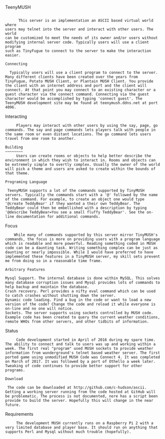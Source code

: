 TeenyMUSH
~~~~~~~~~

      This server is an implementation an ASCII based virtual world where
users may telnet into the server and interact with other users. The world
can be customized to meet the needs of its owner and/or users without
modifying internal server code. Typically users will use a client program
such as TinyFugue to connect to the server to make the interaction easier.

Connecting
~~~~~~~~~~
      Typically users will use a client program to connect to the server. Many different clients have been created over the years from TinyFugue, Potato MUSH Client, or Plantain MUSH Client. You provide the client with an internet address and port and the client will connect. At that point you may connect to an existing character or a guest character via the connect command. Connecting via the guest character would be accomplished by typing 'connect guest'. The TeenyMUSH development site may be found at teenymush.ddns.net at port 4096.

Interacting
~~~~~~~~~~~
     Players may interact with other users by using the say, page, go commands. The say and page commands lets players talk with people in the same room or even distant locations. The go command lets users travel from one room to another.

Building
~~~~~~~~
     Users can create rooms or objects to help better describe the environment in which they wish to interact in. Rooms and objects can be extremely simple to overtly complex. Usually the owner of the world will pick a theme and users are asked to create within the bounds of that theme.

Programing Language
~~~~~~~~~~~~~~~~~~~
     TeenyMUSH supports a lot of the commands supported by TinyMUSH servers. Typically the commands start with a '@' followed by the name of the command. For example, to create an object one would type '@create TeddyBear' if they wanted a their own TeddyBear. The TeddyBear could then be embellished with a description by typing '@describe TeddyBear=You see a small fluffy TeddyBear'. See the on-line documentation for additional commands.

Focus
~~~~~
    While many of commands supported by this server mirror TinyMUSH's commands, the focus is more on providing users with a program language which is readable and more powerful. Reading something coded in MUSH code can be a daunting task. Writing something complex can be just as daunting or nearly impossible. While I would have preferred to have implemented these features in a TinyMUSH server, my skill sets prevent me from doing so in a reasonable time frame.

Arbitrary Features
~~~~~~~~~~~~~~~~~~
    Mysql Support. The internal database is done within MySQL. This solves many database corruption issues and Mysql provides lots of commands to help backup and maintain the database.
    Crash recovery. Perl provides a nifty eval command which can be used to catch crashes without shutting down the server.
    Dynamic code loading. Find a bug in the code or want to load a new version of the code? Change the code and reload it while everyone is on-line and no one will notice.
    Sockets. The server supports using sockets controlled by MUSH code. Example code has been created to query the current weather conditions, remote WHOs from other servers, and other tidbits of information.


Status
~~~~~~
     Code development started in April of 2016 during my spare time. The ability to connect and talk to users was up and working within a week. The first real "program" used MUSH sockets to provide weather information from wunderground's telnet based weather server. The first ported game using unmodified MUSH Code was Connect 4. It was completed on March of 2017. It was followed by a port of Othello a week later. Tweaking of code continues to provide better support for other programs. 

Download
~~~~~~~~
     The code can be downloaded at http://github.com/c-hudson/ascii. Getting a working server running from the code hosted at GitHub will be problematic. The process is not documented, nore has a script been provide to build the server. Hopefully this will change in the near future.

Requirements
~~~~~~~~~~~~
     The development MUSH currently runs on a Raspberry Pi 2 with a very limited database and player base. It should run on anything that supports Perl and Mysql without much trouble (hopefully).
